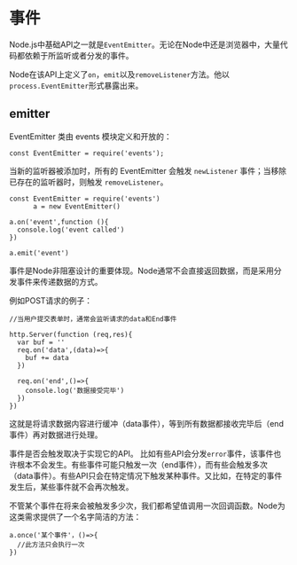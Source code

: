 # 事件
Node.js中基础API之一就是`EventEmitter`。无论在Node中还是浏览器中，大量代码都依赖于所监听或者分发的事件。

Node在该API上定义了`on`，`emit`以及`removeListener`方法。他以`process.EventEmitter`形式暴露出来。

## emitter
EventEmitter 类由 events 模块定义和开放的：
```apple js
const EventEmitter = require('events');
```
当新的监听器被添加时，所有的 EventEmitter 会触发 `newListener` 事件；当移除已存在的监听器时，则触发 `removeListener`。

```apple js
const EventEmitter = require('events')
      a = new EventEmitter()
      
a.on('event',function (){
  console.log('event called')
})

a.emit('event')
```

事件是Node非阻塞设计的重要体现。Node通常不会直接返回数据，而是采用分发事件来传递数据的方式。

例如POST请求的例子：
```apple js
//当用户提交表单时，通常会监听请求的data和End事件

http.Server(function (req,res){
  var buf = ''
  req.on('data',(data)=>{
    buf += data
  })
  
  req.on('end',()=>{
    console.log('数据接受完毕')
  })
})
```
这就是将请求数据内容进行缓冲（data事件），等到所有数据都接收完毕后（end事件）再对数据进行处理。

事件是否会触发取决于实现它的API。
比如有些API会分发`error`事件，该事件也许根本不会发生。有些事件可能只触发一次（end事件），而有些会触发多次（data事件）。有些API只会在特定情况下触发某种事件。又比如，在特定的事件发生后，某些事件就不会再次触发。

不管某个事件在将来会被触发多少次，我们都希望值调用一次回调函数。Node为这类需求提供了一个名字简洁的方法：
```apple js
a.once('某个事件'，()=>{
  //此方法只会执行一次
})
```

